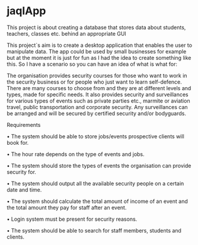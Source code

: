 # jaqlApp
This project is about creating a database that stores data about students, teachers, classes etc. behind an appropriate GUI


This project`s aim is to create a desktop application that enables the user to manipulate data. The app could be used by small businesses for example but at the moment it is just for fun as I had the idea to create something like this. So I have a scenario so you can have an idea of what is what for:

The organisation provides security courses for those who want to work in the security business or for people who just want to learn self-defence. There are many courses to choose from and they are at different levels and types, made for specific needs. It also provides security and surveillances for various types of events such as private parties etc., marmite or aviation travel, public transportation and corporate security. Any surveillances can be arranged and will be secured by certified security and/or bodyguards.  

Requirements

•	The system should be able to store jobs/events prospective clients will book for.

•	The hour rate depends on the type of events and jobs. 

•	The system should store the types of events the organisation can provide security for.

•	The system should output all the available security people on a certain date and time.

•	The system should calculate the total amount of income of an event and the total amount they pay for staff after an event.

•	Login system must be present for security reasons.

•	The system should be able to search for staff members, students and clients.


